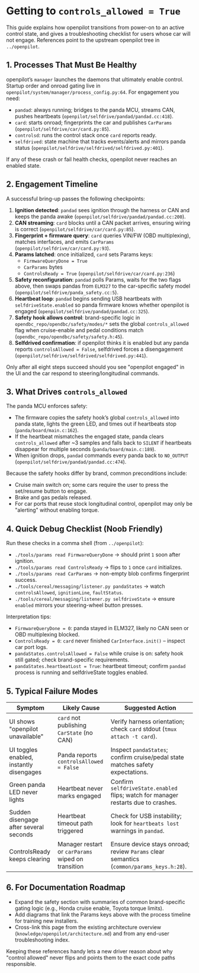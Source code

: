 # Getting to `controls_allowed = True`

This guide explains how openpilot transitions from power-on to an active control state, and gives a troubleshooting checklist for users whose car will not engage. References point to the upstream openpilot tree in `../openpilot`.

## 1. Processes That Must Be Healthy

openpilot’s `manager` launches the daemons that ultimately enable control. Startup order and onroad gating live in `openpilot/system/manager/process_config.py:64`. For engagement you need:

- `pandad`: always running; bridges to the panda MCU, streams CAN, pushes heartbeats (`openpilot/selfdrive/pandad/pandad.cc:418`).
- `card`: starts onroad; fingerprints the car and publishes `CarParams` (`openpilot/selfdrive/car/card.py:85`).
- `controlsd`: runs the control stack once `card` reports ready.
- `selfdrived`: state machine that tracks events/alerts and mirrors panda status (`openpilot/selfdrive/selfdrived/selfdrived.py:401`).

If any of these crash or fail health checks, openpilot never reaches an enabled state.

## 2. Engagement Timeline

A successful bring-up passes the following checkpoints:

1. **Ignition detected**: `pandad` sees ignition through the harness or CAN and keeps the panda awake (`openpilot/selfdrive/pandad/pandad.cc:200`).
2. **CAN streaming**: `card` blocks until a CAN packet arrives, ensuring wiring is correct (`openpilot/selfdrive/car/card.py:85`).
3. **Fingerprint + firmware query**: `card` queries VIN/FW (OBD multiplexing), matches interfaces, and emits `CarParams` (`openpilot/selfdrive/car/card.py:93`).
4. **Params latched**: once initialized, `card` sets Params keys:
   - `FirmwareQueryDone = True`
   - `CarParams` bytes
   - `ControlsReady = True` (`openpilot/selfdrive/car/card.py:236`)
5. **Safety reconfiguration**: `pandad` polls Params, waits for the two flags above, then swaps pandas from `ELM327` to the car-specific safety model (`openpilot/selfdrive/panda_safety.cc:5`).
6. **Heartbeat loop**: `pandad` begins sending USB heartbeats with `selfdriveState.enabled` so panda firmware knows whether openpilot is engaged (`openpilot/selfdrive/pandad/pandad.cc:325`).
7. **Safety hook allows control**: brand-specific logic in `opendbc_repo/opendbc/safety/modes/*` sets the global `controls_allowed` flag when cruise-enable and pedal conditions match (`opendbc_repo/opendbc/safety/safety.h:45`).
8. **Selfdrived confirmation**: if openpilot thinks it is enabled but any panda reports `controlsAllowed = False`, selfdrived forces a disengagement (`openpilot/selfdrive/selfdrived/selfdrived.py:441`).

Only after all eight steps succeed should you see "openpilot engaged" in the UI and the car respond to steering/longitudinal commands.

## 3. What Drives `controls_allowed`

The panda MCU enforces safety:

- The firmware copies the safety hook’s global `controls_allowed` into panda state, lights the green LED, and times out if heartbeats stop (`panda/board/main.c:162`).
- If the heartbeat mismatches the engaged state, panda clears `controls_allowed` after ~3 samples and falls back to `SILENT` if heartbeats disappear for multiple seconds (`panda/board/main.c:189`).
- When ignition drops, `pandad` commands every panda back to `NO_OUTPUT` (`openpilot/selfdrive/pandad/pandad.cc:474`).

Because the safety hooks differ by brand, common preconditions include:

- Cruise main switch on; some cars require the user to press the set/resume button to engage.
- Brake and gas pedals released.
- For car ports that reuse stock longitudinal control, openpilot may only be "alerting" without enabling torque.

## 4. Quick Debug Checklist (Noob Friendly)

Run these checks in a comma shell (from `../openpilot`):

- `./tools/params read FirmwareQueryDone` → should print `1` soon after ignition.
- `./tools/params read ControlsReady` → flips to `1` once `card` initializes.
- `./tools/params read CarParams` → non-empty blob confirms fingerprint success.
- `./tools/cereal/messaging/listener.py pandaStates` → watch `controlsAllowed`, `ignitionLine`, `faultStatus`.
- `./tools/cereal/messaging/listener.py selfdriveState` → ensure `enabled` mirrors your steering-wheel button presses.

Interpretation tips:

- `FirmwareQueryDone = 0`: panda stayed in ELM327, likely no CAN seen or OBD multiplexing blocked.
- `ControlsReady = 0`: `card` never finished `CarInterface.init()` – inspect car port logs.
- `pandaStates.controlsAllowed = False` while cruise is on: safety hook still gated; check brand-specific requirements.
- `pandaStates.heartbeatLost = True`: heartbeat timeout; confirm `pandad` process is running and selfdriveState toggles enabled.

## 5. Typical Failure Modes

| Symptom | Likely Cause | Suggested Action |
| --- | --- | --- |
| UI shows "openpilot unavailable" | `card` not publishing `CarState` (no CAN) | Verify harness orientation; check `card` stdout (`tmux attach -t card`). |
| UI toggles enabled, instantly disengages | Panda reports `controlsAllowed = False` | Inspect `pandaStates`; confirm cruise/pedal state matches safety expectations. |
| Green panda LED never lights | Heartbeat never marks engaged | Confirm `selfdriveState.enabled` flips; watch for manager restarts due to crashes. |
| Sudden disengage after several seconds | Heartbeat timeout path triggered | Check for USB instability; look for `heartbeats lost` warnings in `pandad`. |
| ControlsReady keeps clearing | Manager restart or `carParams` wiped on transition | Ensure device stays onroad; review `Params` clear semantics (`common/params_keys.h:28`). |

## 6. For Documentation Roadmap

- Expand the safety section with summaries of common brand-specific gating logic (e.g., Honda cruise enable, Toyota torque limits).
- Add diagrams that link the Params keys above with the process timeline for training new installers.
- Cross-link this page from the existing architecture overview (`knowledge/openpilot/architecture.md`) and from any end-user troubleshooting index.

Keeping these references handy lets a new driver reason about why "control allowed" never flips and points them to the exact code paths responsible.
